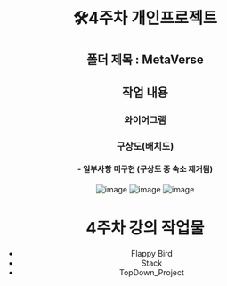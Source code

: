 <div align="center">

# 🛠️4주차 개인프로젝트

## 폴더 제목 : MetaVerse

## 작업 내용
### 와이어그램
### 구상도(배치도) 
#### - 일부사항 미구현 (구상도 중 숙소 제거됨)
![image](https://github.com/user-attachments/assets/494bd0b4-3bdc-4281-9b65-0ef2bc488418)
![image](https://github.com/user-attachments/assets/9a576aa7-1a61-43af-873c-8ef26f5bf681)
![image](https://github.com/user-attachments/assets/3a5626ab-7cc7-481a-8273-fd901893e3f9)





# 4주차 강의 작업물
- Flappy Bird
- Stack
- TopDown_Project

</div>
